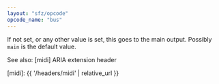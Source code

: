 ```yaml
---
layout: "sfz/opcode"
opcode_name: "bus"
---
```

If not set, or any other value is set, this goes to the main
output. Possibly `main` is the default value.

See also: [midi] ARIA extension header


[midi]: {{ '/headers/midi' | relative_url }}
